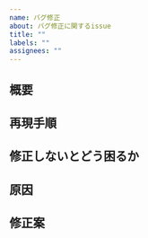 ```yaml
---
name: バグ修正
about: バグ修正に関するissue
title: ""
labels: ""
assignees: ""
---
```


## 概要

## 再現手順

## 修正しないとどう困るか

## 原因

## 修正案
